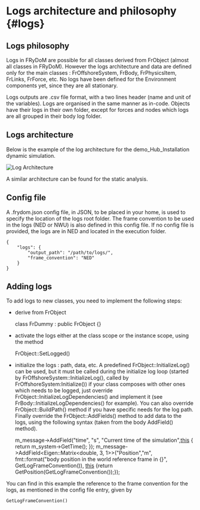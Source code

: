 Logs architecture and philosophy {#logs}
================================

Logs philosophy
---------------

Logs in FRyDoM are possible for all classes derived from FrObject (almost all classes in FRyDoM). However the logs
architecture and data are defined only for the main classes : FrOffshoreSystem, FrBody, FrPhysicsItem, FrLinks, FrForce, etc.
No logs have been defined for the Environment components yet, since they are all stationary.

Logs outputs are .csv file format, with a two lines header (name and unit of the variables). Logs are organised in the
same manner as in-code. Objects have their logs in their own folder, except for forces and nodes which logs are all 
grouped in their body log folder.

Logs architecture
-----------------

Below is the example of the log architecture for the demo_Hub_Installation dynamic simulation.


![Log Architecture](LogTree.png "Log Architecture")

A similar architecture can be found for the static analysis.

Config file
-----------

A .frydom.json config file, in JSON, to be placed in your home, is used to specify the location of the logs root folder. The 
frame convention to be used in the logs (NED or NWU) is also defined in this config file. If no config file is 
provided, the logs are in NED and located in the execution folder.


    {
        "logs": {
            "output_path": "/path/to/logs/",
            "frame_convention": "NED"
        }
    }

Adding logs
-----------

To add logs to new classes, you need to implement the following steps:

- derive from FrObject
    
    
    class FrDummy : public FrObject {}

- activate the logs either at the class scope or the instance scope, using the method

        
    FrObject::SetLogged() 

- initialize the logs : path, data, etc. A predefined FrObject::InitializeLog() can be used, but it must be called
during the initialize log loop (started by FrOffshoreSystem::InitializeLog(), called by FrOffshoreSystem:Initialize())
if your class composes with other ones which needs to be logged, just override FrObject::InitializeLogDependencies() and
implement it (see FrBody::InitializeLogDependencies() for example). You can also override FrObject::BuildPath() method
if you have specific needs for the log path. Finally override the FrObject::AddFields() method to add data to the logs, 
using the following syntax (taken from the body AddField() method).
    

    m_message->AddField<double>("time", "s", "Current time of the simulation",[this]() { return m_system->GetTime(); });
    m_message->AddField<Eigen::Matrix<double, 3, 1>>("Position","m", fmt::format("body position in the world reference frame in {}", GetLogFrameConvention()),
                                                     [this]() {return GetPosition(GetLogFrameConvention());});
                                                     
You can find in this example the reference to the frame convention for the logs, as mentioned in the config file entry,
given by

    
    GetLogFrameConvention()